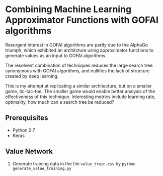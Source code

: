 # Combining Machine Learning Approximator Functions with GOFAI algorithms

Resurgent interest in GOFAI algorithms are partly due to the AlphaGo triumph, which exhibited an architcture using approximator functions to generate values as an input to GOFAI algorithms.

The resolvent combination of techniques reduces the large search tree synonymous with GOFAI algorithms, and nullifies the lack of structure created by deep learning.

This is my attempt at replicating a similar architecture, but on a smaller game, tic-tac-toe. The smaller game would enable better analysis of the effectiveness of this technique. Interesting metrics include learning rate, optimality, how much can a search tree be reduced?

## Prerequisites
* Python 2.7
* Keras

## Value Network

1. Generate training data in the file `value_train.csv` by `python generate_value_training.py`
